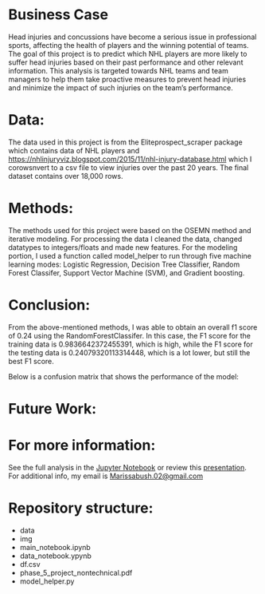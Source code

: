 # Business Case

Head injuries and concussions have become a serious issue in professional sports, affecting the health of players and the winning potential of teams. The goal of this project is to predict which NHL players are more likely to suffer head injuries based on their past performance and other relevant information. This analysis is targeted towards NHL teams and team managers to help them take proactive measures to prevent head injuries and minimize the impact of such injuries on the team’s performance.

# Data:

The data used in this project is from the Eliteprospect_scraper package which contains data of NHL players and https://nhlinjuryviz.blogspot.com/2015/11/nhl-injury-database.html which I corowsnvert to a csv file to view injuries over the past 20 years. The final dataset contains over 18,000 rows.

# Methods:

The methods used for this project were based on the OSEMN method and iterative modeling. For processing the data I cleaned the data, changed datatypes to integers/floats and made new features. For the modeling portion, I used a function called model_helper to run through five machine learning modes: Logistic Regression, Decision Tree Classifier, Random Forest Classifer, Support Vector Machine (SVM), and Gradient boosting. 

# Conclusion:

From the above-mentioned methods, I was able to obtain an overall f1 score of 0.24 using the RandomForestClassifer.  In this case, the F1 score for the training data is 0.9836642372455391, which is high, while the F1 score for the testing data is 0.24079320113314448, which is a lot lower, but still the best F1 score.

Below is a confusion matrix that shows the performance of the model: 



# Future Work:



# For more information:

​​See the full analysis in the [Jupyter Notebook](https://github.com/Marissa841/phase_5_project/blob/main/main_notebook.ipynb) or review this [presentation](https://github.com/Marissa841/phase_4_project/blob/main/phase_4_project_nontechnical.pdf). For additional info, my email is Marissabush.02@gmail.com



# Repository structure:

+ data
+ img
+ main_notebook.ipynb
+ data_notebook.ypynb
+ df.csv
+ phase_5_project_nontechnical.pdf
+ model_helper.py